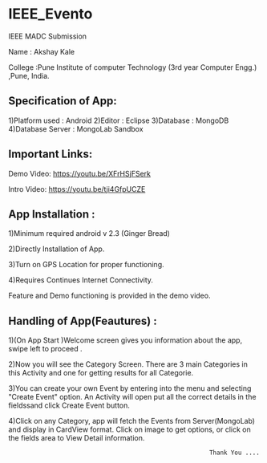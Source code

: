# IEEE_Evento
IEEE MADC Submission

Name : Akshay Kale

College :Pune Institute of computer Technology (3rd year Computer Engg.) ,Pune, India.

Specification of App:
-----------------------

1)Platform used : Android
2)Editor : Eclipse
3)Database : MongoDB
4)Database Server : MongoLab Sandbox


Important Links:
------------------
Demo Video:    https://youtu.be/XFrHSjFSerk

Intro Video:    https://youtu.be/tji4GfpUCZE


App Installation :
--------------------

1)Minimum required android v 2.3 (Ginger Bread)

2)Directly Installation of App.

3)Turn on GPS Location for proper functioning. 

4)Requires Continues Internet Connectivity.

Feature and Demo functioning is provided in the demo video.


Handling of App(Feautures) :
--------------------

1)(On App Start )Welcome screen gives you information about the app, swipe left to proceed .

2)Now you will see the Category Screen. There are 3 main Categories in this Activity and one for getting results for all Categorie.

3)You can create your own Event by entering into the menu and selecting "Create Event" option. An Activity will open put all the correct details in the fieldssand click Create Event button.

4)Click on any Category, app will fetch the Events from Server(MongoLab) and display in CardView format. Click on image to get options, or click on the fields area to View Detail information.



															Thank You ....
															



															




